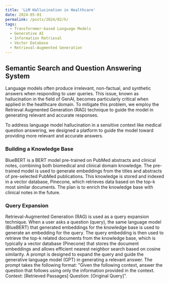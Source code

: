 ```yaml
---
title: 'LLM Hallucination in Healthcare'
date: 2024-05-01
permalink: /posts/2024/02/h/
tags:
  - Transfornmer-based Language Models
  - Generative AI
  - Information Retrieval
  - Vector Database
  - Retrieval-Augmented Generation
---
```




## Semantic Search and Question Answering System

Language models often produce irrelevant, non-factual, and synthetic answers when responding to user queries. This issue, known as hallucination in the field of GenAI, becomes particularly critical when applied in the healthcare domain. To mitigate this problem, we employ the Retrieval Augmented Generation (RAG) technique to guide the model in generating relevant and accurate responses.

To address language model hallucination in a sensitive context like medical question answering, we designed a platform to guide the model toward providing more relevant and accurate answers.

### Building a Knowledge Base

BlueBERT is a BERT model pre-trained on PubMed abstracts and clinical notes, combining both biomedical and clinical domain knowledge. The pre-trained model is used to generate embeddings from the titles and abstracts of pre-selected PubMed publications. This knowledge is stored and indexed in a vector database, Pinecone, which retrieves data based on the top-k most similar documents. The plan is to enrich the knowledge base with clinical notes in the future.

### Query Expansion

Retrieval-Augmented Generation (RAG) is used as a query expansion technique. When a user asks a question (query), the same language model (BlueBERT) that generated embeddings for the knowledge base is used to generate an embedding for the query.
The query embedding is then used to retrieve the top-k related documents from the knowledge base, which is typically a vector database (Pinecone) that stores the document embeddings and allows efficient nearest neighbor search based on cosine similarity.
A prompt is designed to expand the query and guide the generative language model (GPT) in generating a relevant answer. The prompt takes the following format: "Given the following context, answer the question that follows using only the information provided in the context. Context: [Retrieved Passages] Question: [Original Query]".









<!-- You can have many headings
======
-->

<!-- Aren't headings cool?
------ -->

